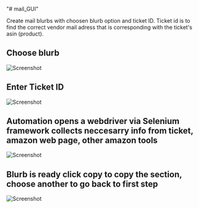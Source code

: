 "# mail_GUI" 

Create mail blurbs with choosen blurb option and ticket ID. Ticket id is to find the correct vendor mail adress that is corresponding with the ticket's asin (product).

## Choose blurb

![Screenshot](1.png)

## Enter Ticket ID

![Screenshot](2.png)

## Automation opens a webdriver via Selenium framework collects neccesarry info from ticket, amazon web page, other amazon tools

![Screenshot](3.png)

## Blurb is ready click copy to copy the section, choose another to go back to first step

![Screenshot](4.png)

